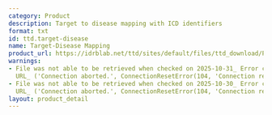 ```yaml
---
category: Product
description: Target to disease mapping with ICD identifiers
format: txt
id: ttd.target-disease
name: Target-Disease Mapping
product_url: https://idrblab.net/ttd/sites/default/files/ttd_download/P1-06-Target_disease.txt
warnings:
- File was not able to be retrieved when checked on 2025-10-31_ Error connecting to
  URL_ ('Connection aborted.', ConnectionResetError(104, 'Connection reset by peer'))
- File was not able to be retrieved when checked on 2025-10-30_ Error connecting to
  URL_ ('Connection aborted.', ConnectionResetError(104, 'Connection reset by peer'))
layout: product_detail
---
```

